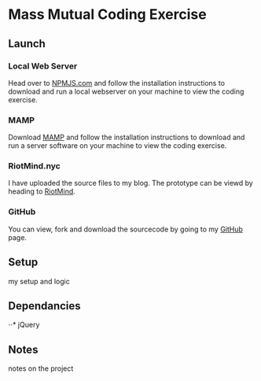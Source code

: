 # Mass Mutual Coding Exercise

## Launch
### Local Web Server

Head over to [NPMJS.com](https://www.npmjs.com/package/local-web-server) and follow the installation instructions to download and run a local webserver on your machine to view the coding exercise.

### MAMP

Download [MAMP](https://www.mamp.info/en/) and follow the installation instructions to download and run a server software on your machine to view the coding exercise.

### RiotMind.nyc

I have uploaded the source files to my blog. The prototype can be viewd by heading to [RiotMind](http://www.riotmind.nyc/MassMutual/index.html).

### GitHub

You can view, fork and download the sourcecode by going to my [GitHub](https://github.com/AdrianSane/Mass-Mutual---Coding-Exercise) page.


## Setup
my setup and logic
## Dependancies
⋅⋅* jQuery
## Notes
notes on the project
